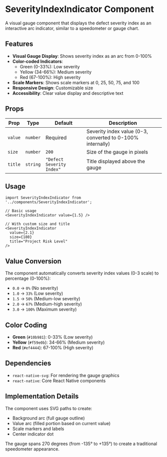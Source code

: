# SeverityIndexIndicator Component

A visual gauge component that displays the defect severity index as an interactive arc indicator, similar to a speedometer or gauge chart.

## Features

- **Visual Gauge Display**: Shows severity index as an arc from 0-100%
- **Color-coded Indicators**: 
  - Green (0-33%): Low severity
  - Yellow (34-66%): Medium severity  
  - Red (67-100%): High severity
- **Scale Markers**: Shows scale markers at 0, 25, 50, 75, and 100
- **Responsive Design**: Customizable size
- **Accessibility**: Clear value display and descriptive text

## Props

| Prop | Type | Default | Description |
|------|------|---------|-------------|
| `value` | `number` | Required | Severity index value (0-3, converted to 0-100% internally) |
| `size` | `number` | `200` | Size of the gauge in pixels |
| `title` | `string` | `"Defect Severity Index"` | Title displayed above the gauge |

## Usage

```tsx
import SeverityIndexIndicator from '../components/SeverityIndexIndicator';

// Basic usage
<SeverityIndexIndicator value={1.5} />

// With custom size and title
<SeverityIndexIndicator 
  value={2.1} 
  size={180}
  title="Project Risk Level"
/>
```

## Value Conversion

The component automatically converts severity index values (0-3 scale) to percentage (0-100%):

- `0.0` → `0%` (No severity)
- `1.0` → `33%` (Low severity)
- `1.5` → `50%` (Medium-low severity)
- `2.0` → `67%` (Medium-high severity)
- `3.0` → `100%` (Maximum severity)

## Color Coding

- **Green** (`#10b981`): 0-33% (Low severity)
- **Yellow** (`#f59e0b`): 34-66% (Medium severity)
- **Red** (`#ef4444`): 67-100% (High severity)

## Dependencies

- `react-native-svg`: For rendering the gauge graphics
- `react-native`: Core React Native components

## Implementation Details

The component uses SVG paths to create:
- Background arc (full gauge outline)
- Value arc (filled portion based on current value)
- Scale markers and labels
- Center indicator dot

The gauge spans 270 degrees (from -135° to +135°) to create a traditional speedometer appearance.
